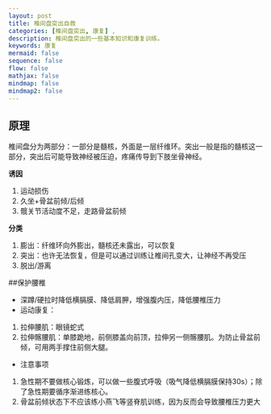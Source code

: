 ```yaml
---
layout: post
title: 椎间盘突出自救
categories: [椎间盘突出, 康复] ,
description: 椎间盘突出的一些基本知识和康复训练。
keywords: 康复
mermaid: false
sequence: false
flow: false
mathjax: false
mindmap: false
mindmap2: false
---
```


## 原理
椎间盘分为两部分：一部分是髓核，外面是一层纤维环。突出一般是指的髓核这一部分，突出后可能导致神经被压迫，疼痛传导到下肢坐骨神经。

**诱因**

1. 运动损伤
2. 久坐+骨盆前倾/后倾
3. 髋关节活动度不足，走路骨盆前倾

**分类**

1. 膨出：纤维环向外膨出，髓核还未露出，可以恢复
2. 突出：也许无法恢复，但是可以通过训练让椎间孔变大，让神经不再受压
3. 脱出/游离

##保护腰椎

- 深蹲/硬拉时降低横膈膜、降低肩胛，增强腹内压，降低腰椎压力
- 运动康复：

1. 拉伸腰肌：眼镜蛇式
2. 拉伸髂腰肌：单膝跪地，前侧膝盖向前顶，拉伸另一侧髂腰肌。为防止骨盆前倾，可用两手撑住前侧大腿。

- 注意事项

1. 急性期不要做核心锻炼，可以做一些腹式呼吸（吸气降低横膈膜保持30s）；除了急性期要循序渐进练核心。
2. 骨盆前倾状态下不应该练小燕飞等竖脊肌训练，因为反而会导致腰椎压力更大